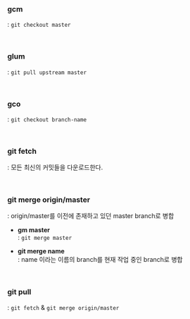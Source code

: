 ### gcm
: `git checkout master`

<br>

### glum
: `git pull upstream master`

<br>

### gco
: `git checkout branch-name`

<br>

### git fetch
: 모든 최신의 커밋들을 다운로드한다.

<br>

### git merge origin/master
: origin/master를 이전에 존재하고 있던 master branch로 병합

- **gm master**  
: `git merge master`

- **git merge name**  
: name 이라는 이름의 branch를 현재 작업 중인 branch로 병합

<br>

### git pull
: `git fetch` & `git merge origin/master`
